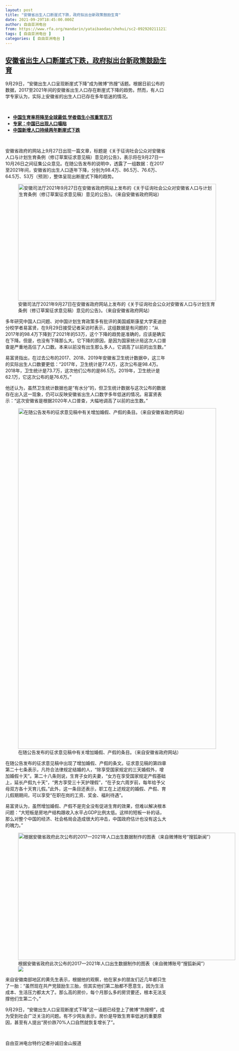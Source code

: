 ```yaml
---
layout: post
title: "安徽省出生人口断崖式下跌，政府拟出台新政策鼓励生育"
date: 2021-09-29T18:45:00.000Z
author: 自由亚洲电台
from: https://www.rfa.org/mandarin/yataibaodao/shehui/sc2-09292021112137.html
tags: [ 自由亚洲电台 ]
categories: [ 自由亚洲电台 ]
---
```

<!--1632941100000-->
[安徽省出生人口断崖式下跌，政府拟出台新政策鼓励生育](https://www.rfa.org/mandarin/yataibaodao/shehui/sc2-09292021112137.html)
------

<div>
<p></p><p>9<span>月</span>29<span>日，“安徽出生人口呈现断崖式下降”成为微博“热搜”话题。根据日前公布的数据，</span>2017至<span></span>2021<span>年间的安徽省出生人口存在断崖式下降的趋势。然而，有人口学专家认为，实际上安徽省的出生人口已存在多年低迷的情况。</span></p><p><br/></p><ul><li><a href="https://www.rfa.org/mandarin/yataibaodao/huanjing/gf1-05122021051311.html"><strong>中国生育率将降至全球最低 学者倡生小孩重赏百万</strong></a></li><li><strong><a href="https://www.rfa.org/mandarin/yataibaodao/shehui/cm-02022021114604.html">专家：中国已出现人口塌陷</a></strong></li><li><strong><a href="https://www.rfa.org/mandarin/yataibaodao/shehui/fl-11212019101033.html">中国新增人口持续两年断崖式下跌</a></strong></li></ul><p><br/></p><p>安徽省政府的网站上9<span>月</span>27<span>日出现一篇文章，标题是《关于征询社会公众对安徽省人口与计划生育条例（修订草案征求意见稿）意见的公告》，表示将在</span>9<span>月</span>27<span>日—</span>10<span>月</span>26<span>日之间征集公众意见。在随公告发布的说明中，透露了一组数据：在</span>2017至<span></span>2021<span>年间，安徽省的出生人口逐年下降，分别为</span>98.4<span>万、</span>86.5<span>万、</span>76.6<span>万、</span>64.5<span>万、</span>53<span>万（预测），整体呈现出断崖式下降的趋势。</span></p><p><span><figure class="image-richtext image-inline captioned" style="width:620px;"><img alt="安徽司法厅2021年9月27日在安徽省政府网站上发布的《关于征询社会公众对安徽省人口与计划生育条例（修订草案征求意见稿）意见的公告》。（来自安徽省政府网站）" height="365" src="https://www.rfa.org/mandarin/yataibaodao/shehui/sc2-09292021112137.html/m0929-sc1.png/@@images/8f961601-f7f7-4d8d-a6a6-d209dcb1f202.png" title="M0929-SC1.PNG" width="620"/><figcaption class="image-caption">安徽司法厅2021年9月27日在安徽省政府网站上发布的《关于征询社会公众对安徽省人口与计划生育条例（修订草案征求意见稿）意见的公告》。（来自安徽省政府网站）</figcaption><small></small></figure></span></p><p>多年研究中国人口问题、对中国计划生育政策多有批评的美国威斯康星大学麦迪逊分校学者易富贤，在9<span>月</span>29<span>日接受记者采访时表示，这组数据是有问题的：“从</span>2017<span>年的</span>98.4<span>万下降到了</span>2021<span>年的</span>53<span>万，这个下降的趋势是准确的，应该是确实在下降。但是，也没有下降那么大。它下降的原因，是因为国家统计局这次人口普查是严重地高估了人口数。本来以前没有出生那么多人，它调高了以前的出生数。”</span></p><p>易富贤指出，在过去公布的2017<span>、</span>2018<span>、</span>2019<span>年安徽省卫生统计数据中，这三年的实际出生人口数要更低：“</span>2017<span>年，卫生统计是</span>77.4<span>万，这次公布是</span>98.4<span>万。</span>2018<span>年，卫生统计是</span>73.7<span>万，这次他们公布的是</span>86.5<span>万。</span>2019<span>年，卫生统计是</span>62.1<span>万，它这次公布的是</span>76.6<span>万。”</span></p><p>他还认为，虽然卫生统计数据也是“有水分”的，但卫生统计数据与这次公布的数据存在出入这一现象，仍可以反映安徽省出生人口数字多年低迷的情况。易富贤表示：“这次安徽省是根据2020<span>年人口普查，大幅地调高了以前的出生数。”</span></p><p><span><figure class="image-richtext image-inline captioned" style="width:620px;"><img alt="在随公告发布的征求意见稿中有关增加婚假、产假的条目。（来自安徽省政府网站）" height="1065" src="https://www.rfa.org/mandarin/yataibaodao/shehui/sc2-09292021112137.html/m0929-sc2.jpg/@@images/4102baa4-7e85-43dc-8d88-575547484553.jpeg" title="M0929-SC2.JPG" width="620"/><figcaption class="image-caption">在随公告发布的征求意见稿中有关增加婚假、产假的条目。（来自安徽省政府网站）</figcaption><small></small></figure></span></p><p>在随公告发布的征求意见稿中出现了增加婚假、产假的条文。征求意见稿的第四章第二十七条表示，凡符合法律规定结婚的人，“除享受国家规定的三天婚假外，增加婚假十天”。第二十八条则说，生育子女的夫妻，“女方在享受国家规定产假基础上，延长产假九十天”，“男方享受三十天护理假”，“在子女六周岁前，每年给予父母双方各十天育儿假。”此外，这一条目还表示，职工在上述规定的婚假、产假、育儿假期期间，可以享受“在职在岗的工资、奖金、福利待遇”。</p><p>易富贤认为，虽然增加婚假、产假不是完全没有促进生育的效果，但难以解决根本问题：“大短板是房地产结构跟收入水平占GDP<span>比例太低。这样的短板一补的话，那么对整个中国的经济、社会格局会造成很大的冲击，中国政府估计也没有这么大的魄力。”</span></p><p><span><figure class="image-richtext image-inline captioned" style="width:680px;"><img alt="根据安徽省政府此次公布的2017—2021年人口出生数据制作的图表（来自微博账号“搜狐新闻”）" height="398" src="https://www.rfa.org/mandarin/yataibaodao/shehui/sc2-09292021112137.html/m0929-sc3.jpg/@@images/f03596b9-a8cf-43ed-85a6-e7e56efb3bbf.jpeg" title="M0929-SC3.jpg" width="680"/><figcaption class="image-caption">根据安徽省政府此次公布的2017—2021年人口出生数据制作的图表（来自微博账号“搜狐新闻”）</figcaption><small></small><div id="zoomattribute"><a data-caption="根据安徽省政府此次公布的2017—2021年人口出生数据制作的图表（来自微博账号“搜狐新闻”）" data-fancybox="" href="https://www.rfa.org/mandarin/yataibaodao/shehui/sc2-09292021112137.html/m0929-sc3.jpg" id="single_image" title="根据安徽省政府此次公布的2017—2021年人口出生数据制作的图表（来自微博账号“搜狐新闻”）"><img src="/++plone++rfa-resources/img/icon-zoom.png"/></a></div></figure></span></p><p>来自安徽南部地区的黄先生表示，根据他的观察，他在家乡的朋友们近几年都只生了一胎：“虽然现在共产党鼓励生三胎，但其实他们第二胎都不愿意生，因为生活成本、生活压力都太大了。那么高的房价，每个月那么多的房贷要还，根本无法支撑他们生第二个。”</p><p>9<span>月</span>29<span>日，“安徽出生人口呈现断崖式下降”这一话题已经登上了微博“热搜榜”，成为受到社会广泛关注的问题。有不少网友表示，房价是导致生育率低迷的重要原因，甚至有人提出“房价跌</span>70%<span>人口自然就恢复增长了”。</span></p><p><br/></p><p>自由亚洲电台特约记者孙诚旧金山报道</p>
</div>
